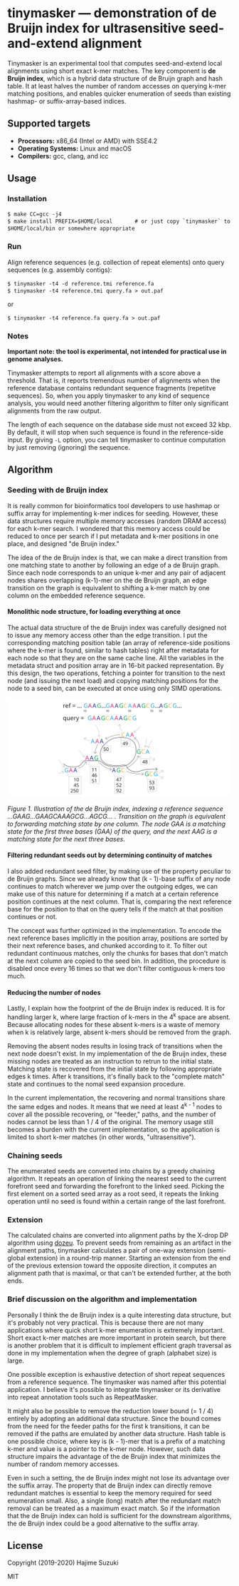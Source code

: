 
# tinymasker — demonstration of de Bruijn index for ultrasensitive seed-and-extend alignment

Tinymasker is an experimental tool that computes seed-and-extend local alignments using short exact k-mer matches. The key component is **de Bruijn index**, which is a hybrid data structure of de Bruijn graph and hash table. It at least halves the number of random accesses on querying k-mer matching positions, and enables quicker enumeration of seeds than existing hashmap- or suffix-array-based indices.


## Supported targets

* **Processors:** x86\_64 (Intel or AMD) with SSE4.2
* **Operating Systems:** Linux and macOS
* **Compilers:** gcc, clang, and icc


## Usage

### Installation

```shell
$ make CC=gcc -j4
$ make install PREFIX=$HOME/local		# or just copy `tinymasker` to $HOME/local/bin or somewhere appropriate
```


### Run

Align reference sequences (e.g. collection of repeat elements) onto query sequences (e.g. assembly contigs):

```shell
$ tinymasker -t4 -d reference.tmi reference.fa
$ tinymasker -t4 reference.tmi query.fa > out.paf
```

or

```shell
$ tinymasker -t4 reference.fa query.fa > out.paf
```

### Notes

**Important note: the tool is experimental, not intended for practical use in genome analyses.**

Tinymasker attempts to report all alignments with a score above a threshold. That is, it reports tremendous number of alignments when the reference database contains redundant sequence fragments (repetitve sequences). So, when you apply tinymasker to any kind of sequence analysis, you would need another filtering algorithm to filter only significant alignments from the raw output.

The length of each sequence on the database side must not exceed 32 kbp. By default, it will stop when such sequence is found in the reference-side input. By giving `-L` option, you can tell tinymasker to continue computation by just removing (ignoring) the sequence.


## Algorithm

### Seeding with de Bruijn index

It is really common for bioinformatics tool developers to use hashmap or suffix array for implementing k-mer indices for seeding. However, these data structures require multiple memory accesses (random DRAM access) for each k-mer search. I wondered that this memory access could be reduced to once per search if I put metadata and k-mer positions in one place, and designed "de Bruijn index."

The idea of the de Bruijn index is that, we can make a direct transition from one matching state to another by following an edge of a de Bruijn graph. Since each node corresponds to an unique k-mer and any pair of adjacent nodes shares overlapping (k-1)-mer on the de Bruijn graph, an edge transition on the graph is equivalent to shifting a k-mer match by one column on the embedded reference sequence.

#### Monolithic node structure, for loading everything at once

The actual data structure of the de Bruijn index was carefully designed not to issue any memory access other than the edge transition. I put the corresponding matching position table (an array of reference-side positions where the k-mer is found, similar to hash tables) right after metadata for each node so that they are on the same cache line. All the variables in the metadata struct and position array are in 16-bit packed representation. By this design, the two operations, fetching a pointer for transition to the next node (and issuing the next load) and copying matching positions for the node to a seed bin, can be executed at once using only SIMD operations.

![illustration](./fig/fig1.svg)

*Figure 1. Illustration of the de Bruijn index, indexing a reference sequence ...GAAG...GAAGCAAAGCG...AGCG... . Transition on the graph is equivalent to forwarding matching state by one column. The node GAA is a matching state for the first three bases (GAA) of the query, and the next AAG is a matching state for the next three bases.*

#### Filtering redundant seeds out by determining continuity of matches

I also added redundant seed filter, by making use of the property peculiar to de Bruijn graphs. Since we already know that (k - 1)-base suffix of any node continues to match wherever we jump over the outgoing edges, we can make use of this nature for determining if a match at a certain reference position continues at the next column. That is, comparing the next reference base for the position to that on the query tells if the match at that position continues or not.

The concept was further optimized in the implementation. To encode the next reference bases implicitly in the position array, positions are sorted by their next reference bases, and chunked according to it. To filter out redundant continuous matches, only the chunks for bases that don't match at the next column are copied to the seed bin. In addition, the procedure is disabled once every 16 times so that we don't filter contiguous k-mers too much.

#### Reducing the number of nodes

Lastly, I explain how the footprint of the de Bruijn index is reduced. It is for handling larger k, where large fraction of k-mers in the 4<sup>k</sup> space are absent. Because allocating nodes for these absent k-mers is a waste of memory when k is relatively large, absent k-mers should be removed from the graph.

Removing the absent nodes results in losing track of transitions when the next node doesn't exist. In my implementation of the de Bruijn index, these missing nodes are treated as an instruction to retrun to the initial state. Matching state is recovered from the initial state by following appropriate edges k times. After k transitions, it's finally back to the "complete match" state and continues to the nomal seed expansion procedure.

In the current implementation, the recovering and normal transitions share the same edges and nodes. It means that we need at least 4<sup>k - 1</sup> nodes to cover all the possible recovering, or "feeder," paths, and the number of nodes cannot be less than 1 / 4 of the original. The memory usage still becomes a burden with the current implementation, so the application is limited to short k-mer matches (in other words, "ultrasensitive").


### Chaining seeds

The enumerated seeds are converted into chains by a greedy chaining algorithm. It repeats an operation of linking the nearest seed to the current forefront seed and forwarding the forefront to the linked seed. Picking the first element on a sorted seed array as a root seed, it repeats the linking operation until no seed is found within a certain range of the last forefront.


### Extension

The calculated chains are converted into alignment paths by the X-drop DP algorithm using [dozeu](https://github.com/ocxtal/dozeu). To prevent seeds from remaining as an artifact in the alignment paths, tinymasker calculates a pair of one-way extension (semi-global extension) in a round-trip manner. Starting an extension from the end of the previous extension toward the opposite direction, it computes an alignment path that is maximal, or that can't be extended further, at the both ends.

### Brief discussion on the algorithm and implementation

Personally I think the de Bruijn index is a quite interesting data structure, but it's probably not very practical. This is because there are not many applications where quick short k-mer enumeration is extremely important. Short exact k-mer matches are more important in protein search, but there is another problem that it is difficult to implement efficient graph traversal as done in my implementation when the degree of graph (alphabet size) is large.

One possible exception is exhaustive detection of short repeat sequences from a reference sequence. The tinymasker was named after this potential application. I believe it's possible to integrate tinymasker or its derivative into repeat annotation tools such as RepeatMasker.

It might also be possible to remove the reduction lower bound (= 1 / 4) entirely by adopting an additional data structure. Since the bound comes from the need for the feeder paths for the first k transitions, it can be removed if the paths are emulated by another data structure. Hash table is one possible choice, where key is (k - 1)-mer that is a prefix of a matching k-mer and value is a pointer to the k-mer node. However, such data structure impairs the advantage of the de Bruijn index that minimizes the number of random memory accesses.

Even in such a setting, the de Bruijn index might not lose its advantage over the suffix array. The property that de Bruijn index can directly remove redundant matches is essential to keep the memory required for seed enumeration small. Also, a single (long) match after the redundant match removal can be treated as a maximum exact match. So if the information that the de Bruijn index can hold is sufficient for the downstream algorithms, the de Bruijn index could be a good alternative to the suffix array.


## License

Copyright (2019-2020) Hajime Suzuki

MIT


